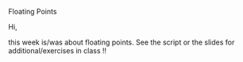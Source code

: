 Floating Points

Hi,

this week is/was about floating points. See the script or the slides for additional/exercises in class !! 
